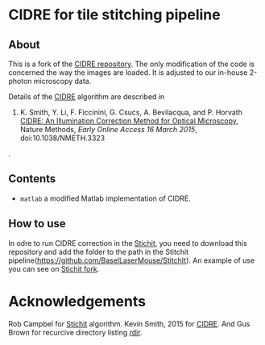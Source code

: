 CIDRE for tile stitching pipeline
=====

About
-----
This is a fork of the [CIDRE repository](https://github.com/smithk/cidre). The only modification of the code is concerned the way the images are loaded. It is adjusted to our in-house 2-photon microscopy data.   


Details of the [CIDRE](https://github.com/smithk/cidre) algorithm are described in 
<ol>
<li>
K. Smith, Y. Li, F. Ficcinini, G. Csucs, A. Bevilacqua, and P. Horvath<br>
<a href="http://www.nature.com/nmeth/journal/vaop/ncurrent/full/nmeth.3323.html">CIDRE: An Illumination Correction Method for Optical Microscopy</a>,
Nature Methods, <em>Early Online Access 16 March 2015</em>, doi:10.1038/NMETH.3323
</li>
</ol>.

Contents
--------

- ``matlab`` a modified Matlab implementation of CIDRE.


How to use
------------

In odre to run CIDRE correction in the [Stichit](https://github.com/BaselLaserMouse/StitchIt), you need to download this repository and add the folder to the path in the Stitchit pipeline(https://github.com/BaselLaserMouse/StitchIt). An example of use you can see on [Stichit fork](https://github.com/Fouga/StitchIt). 

Acknowledgements
============

Rob Campbel for [Stichit](https://github.com/BaselLaserMouse/StitchIt) algorithm.
Kevin Smith, 2015 for [CIDRE](https://github.com/smithk/cidre). 
And Gus Brown for recurcive directory listing [rdir](https://uk.mathworks.com/matlabcentral/fileexchange/19550-recursive-directory-listing).
